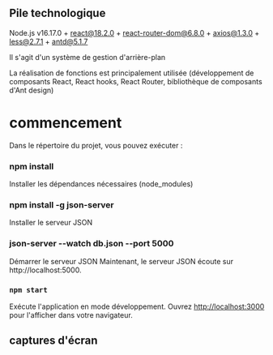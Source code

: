 ## Pile technologique

Node.js v16.17.0 + react@18.2.0 + react-router-dom@6.8.0 + axios@1.3.0 + less@2.7.1 + antd@5.1.7

Il s'agit d'un système de gestion d'arrière-plan

La réalisation de fonctions est principalement utilisée (développement de composants React, React hooks, React Router, bibliothèque de composants d'Ant design)


# commencement

Dans le répertoire du projet, vous pouvez exécuter :

### npm install

Installer les dépendances nécessaires (node_modules)

### npm install -g json-server

Installer le serveur JSON

### json-server --watch db.json --port 5000

Démarrer le serveur JSON Maintenant, le serveur JSON écoute sur http://localhost:5000.

### `npm start`

Exécute l'application en mode développement.
Ouvrez [http://localhost:3000](http://localhost:3000) pour l'afficher dans votre navigateur.


## captures d'écran

